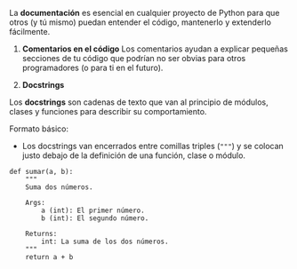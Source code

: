 
La **documentación** es esencial en cualquier proyecto de Python para que otros (y tú mismo) puedan entender el código, mantenerlo y extenderlo fácilmente.


1. **Comentarios en el código**
Los comentarios ayudan a explicar pequeñas secciones de tu código que podrían no ser obvias para otros programadores (o para ti en el futuro).

2. **Docstrings**

Los **docstrings** son cadenas de texto que van al principio de módulos, clases y funciones para describir su comportamiento.

Formato básico:

- Los docstrings van encerrados entre comillas triples (`"""`) y se colocan justo debajo de la definición de una función, clase o módulo.
```
def sumar(a, b):
    """
    Suma dos números.

    Args:
        a (int): El primer número.
        b (int): El segundo número.

    Returns:
        int: La suma de los dos números.
    """
    return a + b
```

